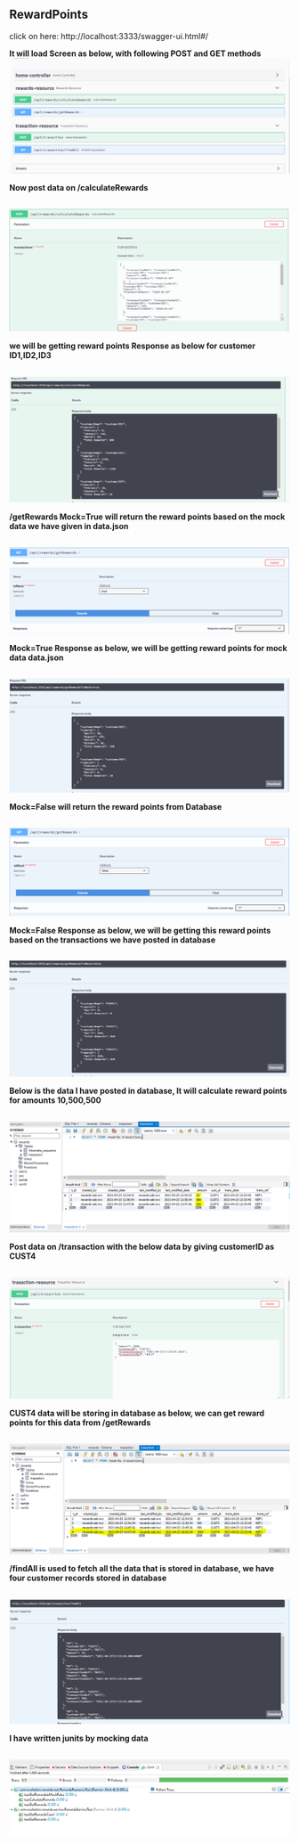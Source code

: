 ## RewardPoints

click on here: http://localhost:3333/swagger-ui.html#/

**It will load Screen as below, with following POST and GET methods**
![screenshot](https://github.com/nikhileshch/RewardPoints/blob/main/images/HomeScreen.PNG)

**Now post data on /calculateRewards**
##
![screenshot](https://github.com/nikhileshch/RewardPoints/blob/main/images/Rewards_Post.PNG)

**we will be getting reward points Response as below for customer ID1,ID2,ID3**
##
![screenshot](https://github.com/nikhileshch/RewardPoints/blob/main/images/Rewards_Post_Response.PNG)

**/getRewards Mock=True will return the reward points based on the mock data we have given in data.json**

##
![screenshot](https://github.com/nikhileshch/RewardPoints/blob/main/images/Mock_True.PNG)

**Mock=True Response as below, we will be getting reward points for mock data data.json**

##
![screenshot](https://github.com/nikhileshch/RewardPoints/blob/main/images/Mock_True_Response.PNG)

**Mock=False will return the reward points from Database**

##
![screenshot](https://github.com/nikhileshch/RewardPoints/blob/main/images/Mock_False.PNG)

**Mock=False Response as below, we will be getting this reward points based on the transactions we have posted in database**

##
![screenshot](https://github.com/nikhileshch/RewardPoints/blob/main/images/Mock_False_Response.PNG)

**Below is the data I have posted in database, It will calculate reward points for amounts 10,500,500**

##
![screenshot](https://github.com/nikhileshch/RewardPoints/blob/main/images/DataBase_Amount.PNG)

**Post data on /transaction with the below data by giving customerID as CUST4**

##
![screenshot](https://github.com/nikhileshch/RewardPoints/blob/main/images/Transaction_Post.PNG)

**CUST4 data will be storing in database as below, we can get reward points for this data from /getRewards**

##
![screenshot](https://github.com/nikhileshch/RewardPoints/blob/main/images/Transaction_SavedToDatabase.PNG)

**/findAll is used to fetch all the data that is stored in database, we have four customer records stored in database**

##
![screenshot](https://github.com/nikhileshch/RewardPoints/blob/main/images/Transaction_FindAll_Response.PNG)

**I have written junits by mocking data**

##
![screenshot](https://github.com/nikhileshch/RewardPoints/blob/main/images/Junits.PNG)


